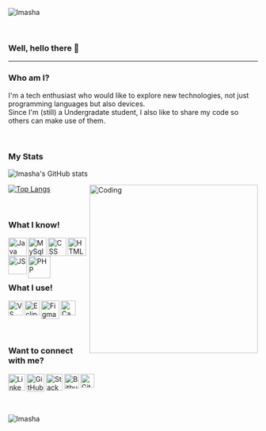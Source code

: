 <p align="left"> <img src="https://komarev.com/ghpvc/?username=Imasha-Senadheera&label=Profile%20views&color=0e75b6&style=flat" alt="Imasha" /> </p> 

<br>

### Well, hello there 👋

<hr>

### Who am I?
I'm a tech enthusiast who would like to explore new technologies, not just programming languages but also devices. <br> Since I'm (still) a Undergradate student, I also like to share my code so others can make use of them.
 

<br> 

### My Stats

![Imasha's GitHub stats](https://github-readme-stats.vercel.app/api?username=Imasha-Senadheera&show_icons=true&theme=flag-india)

<img align="right" alt="Coding" width="340" src="https://user-images.githubusercontent.com/121493197/215305321-6b395b8f-ab1e-4ee2-aa7b-007f04450b81.gif" />

[![Top Langs](https://github-readme-stats.vercel.app/api/top-langs/?username=Imasha-Senadheera&layout=compact&theme=flag-india)](https://github.com/anuraghazra/github-readme-stats)

<br>

### What I know!

<img align="left" src="https://user-images.githubusercontent.com/121493197/225217966-3ec06698-3378-4eed-a6aa-68ad42fabbbe.png" alt="Java" width="37px"/> </a>

<img align="left" src="https://user-images.githubusercontent.com/121493197/225218578-5af37ec5-9bd2-4cf8-91fe-0a627b897546.png" alt="MySql" width="37px"/> </a>

<img align="left" src="https://user-images.githubusercontent.com/121493197/225219189-6a09f544-b695-4077-a90d-a189a132a9c7.png" alt="CSS" width="37px"/> </a>

<img align="left" src="https://user-images.githubusercontent.com/121493197/225219528-a8d67722-07c5-4917-bec7-f2a6e02ae781.png" alt="HTML" width="37px"/> </a>

<img align="left" src="https://user-images.githubusercontent.com/121493197/225220365-1caaecd9-035a-4c64-abd2-4a66424959e9.png" alt="JS" width="37px"/> </a>

<img align="left" src="https://user-images.githubusercontent.com/121493197/225221067-d6c0e57a-a3af-45dd-9762-26180a872dc5.png" alt="PHP" width="45px"/> </a>

<br> <br> <br> <br>

### What I use!

<img align="left" src="https://user-images.githubusercontent.com/121493197/225221538-08a1ad6c-cef4-4fd9-98ac-297cec3a9c4d.png" alt="VS" width="30px"/> </a>

<img align="left" src="https://user-images.githubusercontent.com/121493197/225221666-354d92b8-b602-433f-bd44-eac3a8ff87f7.png" alt="Eclipse" width="30px"/> </a>

<img align="left" src="https://user-images.githubusercontent.com/121493197/225222059-3748608a-e693-4d03-95e9-7bde5277d1ed.png" alt="Figma" width="37px"/> </a>

<img align="left" src="https://user-images.githubusercontent.com/121493197/225222206-63d9170d-5d42-483b-9ba5-4c03ee089f5e.png" alt="Canva" width="30px"/> </a>

<br> <br> <br> <br>

### Want to connect with me? 

<a href="https://www.linkedin.com/in/imasha-senadheera-71027320a/"> <img align="left" src="https://user-images.githubusercontent.com/121493197/211028037-65fe2fb1-a56b-4739-8c9b-bc8cd3b9924c.png" alt="LinkedIn" width="34px"/> </a>

<a href="https://github.com/"> <img align="left" src="https://user-images.githubusercontent.com/121493197/211023152-20cb3107-a3c8-4185-95be-7708633e7608.png" alt="GitHub" width="36px"/> </a>

<a href="https://stackoverflow.com/users/19914811/imasha-senadheera"> <img align="left" src="https://user-images.githubusercontent.com/121493197/211028351-6c56cbfe-ab65-4f3f-a5c0-f441fcf53573.png" alt="Stack" width="34px"/> </a>
  
<a href="https://bitbucket.org/account/workspaces"> <img align="left" src="https://user-images.githubusercontent.com/121493197/214253816-3008466c-e5a8-4e66-a090-f6576d1b9381.png" alt="Bitbucket" width="30px"/> </a> 

<a href="https://trello.com/u/imashasenadheera/boards"> <img align="left" src="https://user-images.githubusercontent.com/121493197/214254922-1098611d-3f29-48bd-800d-6c74e6533314.png" alt="GitHub" width="28px"/> </a>

<br> <br> <br> <br>

<p><img align="center" src="https://github-readme-streak-stats.herokuapp.com/?user=Imasha-Senadheera&" alt="Imasha" /></p>
